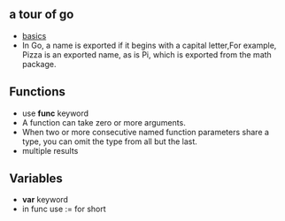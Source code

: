 ## a tour of go

- [basics](https://tour.golang.org/basics/1)
- In Go, a name is exported if it begins with a capital letter,For example, Pizza is an exported name, as is Pi, which is exported from the math package.

## Functions

- use **func** keyword
- A function can take zero or more arguments.
- When two or more consecutive named function parameters share a type, you can omit the type from all but the last.
- multiple results

## Variables

- **var** keyword
- in func use := for short
